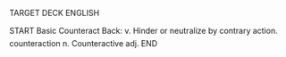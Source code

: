 TARGET DECK
ENGLISH

START
Basic
Counteract
Back: v. Hinder or neutralize by contrary action.  counteraction n. Counteractive adj.
END
